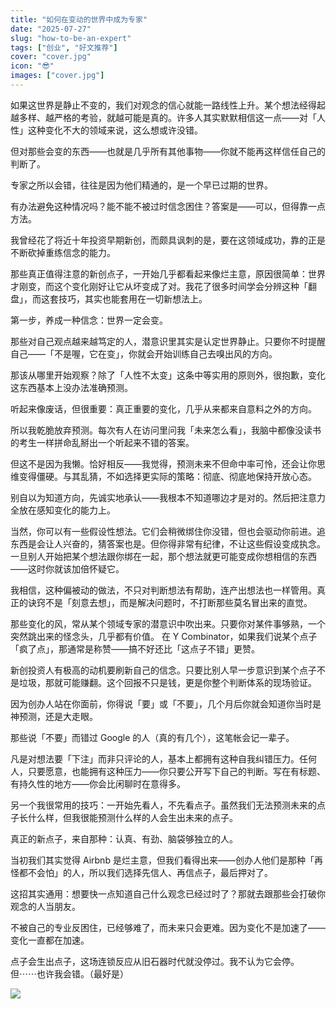 ```yaml
---
title: "如何在变动的世界中成为专家"
date: "2025-07-27"
slug: "how-to-be-an-expert"
tags: ["创业", "好文推荐"]
cover: "cover.jpg"
icon: "😎"
images: ["cover.jpg"]
---
```

如果这世界是静止不变的，我们对观念的信心就能一路线性上升。某个想法经得起越多样、越严格的考验，就越可能是真的。许多人其实默默相信这一点——对「人性」这种变化不大的领域来说，这么想或许没错。



但对那些会变的东西——也就是几乎所有其他事物——你就不能再这样信任自己的判断了。



专家之所以会错，往往是因为他们精通的，是一个早已过期的世界。



有办法避免这种情况吗？能不能不被过时信念困住？答案是——可以，但得靠一点方法。



我曾经花了将近十年投资早期新创，而颇具讽刺的是，要在这领域成功，靠的正是不断砍掉重练信念的能力。



那些真正值得注意的新创点子，一开始几乎都看起来像烂主意，原因很简单：世界才刚变，而这个变化刚好让它从坏变成了对。我花了很多时间学会分辨这种「翻盘」，而这套技巧，其实也能套用在一切新想法上。



第一步，养成一种信念：世界一定会变。



那些对自己观点越来越笃定的人，潜意识里其实是认定世界静止。只要你不时提醒自己——「不是喔，它在变」，你就会开始训练自己去嗅出风的方向。



那该从哪里开始观察？除了「人性不太变」这条中等实用的原则外，很抱歉，变化这东西基本上没办法准确预测。



听起来像废话，但很重要：真正重要的变化，几乎从来都来自意料之外的方向。



所以我乾脆放弃预测。每次有人在访问里问我「未来怎么看」，我脑中都像没读书的考生一样拼命乱掰出一个听起来不错的答案。



但这不是因为我懒。恰好相反——我觉得，预测未来不但命中率可怜，还会让你思维变得僵硬。与其乱猜，不如选择更实际的策略：彻底、彻底地保持开放心态。



别自以为知道方向，先诚实地承认——我根本不知道哪边才是对的。然后把注意力全放在感知变化的能力上。



当然，你可以有一些假设性想法。它们会稍微绑住你没错，但也会驱动你前进。追东西是会让人兴奋的，猜答案也是。但你得非常有纪律，不让这些假设变成执念。
一旦别人开始把某个想法跟你绑在一起，那个想法就更可能变成你想相信的东西——这时你就该加倍怀疑它。



我相信，这种偏被动的做法，不只对判断想法有帮助，连产出想法也一样管用。真正的诀窍不是「刻意去想」，而是解决问题时，不打断那些莫名冒出来的直觉。



那些变化的风，常从某个领域专家的潜意识中吹出来。只要你对某件事够熟，一个突然跳出来的怪念头，几乎都有价值。
在 Y Combinator，如果我们说某个点子「疯了点」，那通常是称赞——搞不好还比「这点子不错」更赞。



新创投资人有极高的动机要刷新自己的信念。只要比别人早一步意识到某个点子不是垃圾，那就可能赚翻。这个回报不只是钱，更是你整个判断体系的现场验证。



因为创办人站在你面前，你得说「要」或「不要」，几个月后你就会知道你当时是神预测，还是大走眼。



那些说「不要」而错过 Google 的人（真的有几个），这笔帐会记一辈子。



凡是对想法要「下注」而非只评论的人，基本上都拥有这种自我纠错压力。任何人，只要愿意，也能拥有这种压力——你只要公开写下自己的判断。写在有标题、有持久性的地方——你会比闲聊时在意得多。



另一个我很常用的技巧：一开始先看人，不先看点子。虽然我们无法预测未来的点子长什么样，但我很能预测什么样的人会生出未来的点子。



真正的新点子，来自那种：认真、有劲、脑袋够独立的人。



当初我们其实觉得 Airbnb 是烂主意，但我们看得出来——创办人他们是那种「再怪都不会怕」的人，所以我们选择先信人、再信点子，最后押对了。



这招其实通用：想要快一点知道自己什么观念已经过时了？那就去跟那些会打破你观念的人当朋友。



不被自己的专业反困住，已经够难了，而未来只会更难。因为变化不是加速了——变化一直都在加速。



点子会生出点子，这场连锁反应从旧石器时代就没停过。我不认为它会停。
但⋯⋯也许我会错。（最好是）




![](https://prod-files-secure.s3.us-west-2.amazonaws.com/112d0858-5090-4d34-a606-b75eb8d65fd2/46476355-9cf3-4e99-9b7a-3531bc426380/1000202064.png?X-Amz-Algorithm=AWS4-HMAC-SHA256&X-Amz-Content-Sha256=UNSIGNED-PAYLOAD&X-Amz-Credential=ASIAZI2LB4662RVZN54P%2F20250825%2Fus-west-2%2Fs3%2Faws4_request&X-Amz-Date=20250825T234357Z&X-Amz-Expires=3600&X-Amz-Security-Token=IQoJb3JpZ2luX2VjEBAaCXVzLXdlc3QtMiJGMEQCIEhShXmISIbNCOzjFNU5hqTdrwpIc7vNgpyPe2Czn8AQAiAWwms7%2BosMeJAGZdOqtMPmakqIBU9LBVdmnaFoeCEJDyr%2FAwhpEAAaDDYzNzQyMzE4MzgwNSIM5IymnGErB76sK15kKtwDGIOEj4SJ84p5MZmWg%2BQRw1Z41s4wBfIxLDq3V6GrKsbCBF85m3DuYkoHDdlixlFQbW2OTHuxOJPGfGPnmZJGwmwsjNK6eeegqVCwrVW7snGGLLWkUy4zxUTZv18CPf6xUarij5h0grc35z8eXuAxlHCHqR5ugL%2BP%2FSi7G15cvYmUNZ2MgC%2FwHKMcI137mBS%2BrJIhbReC619GpPS3wxA%2BQnIlOQWZRFLQJnZccYquBitZ2mu%2BD26dnKM6fVW64NfOzvJjO%2BPQCZJsLcz92KpjZT6cAljVozQS4qdrSw7DXguLKj3I5rfdgiw7ljpZMOV4qFDWfSer%2FCozuIgfvymuIblMXzCaSctF2YkB7WajAtG7ODMdkWh0gx7yPwuuKVva1zh4zvRjSHSHqEdTMYCe47UlMR2O2tsz8DlGD4UhtvHSjFHM9dW96dDJ%2BWrg%2BX1%2FH%2FkncgLPDdZnvMdjhxmzD67pfjwOIs3tzoqhMENAJG8axdBheTXnKHGXzSXfMGBKVyefIGMLd7gDoh8PArfUqVT62ct4pIyqIBRyPj6pG1paVMrd42Sc6xUw1SjPiVOaeTDy1EvPQv7wyBEIt3WL%2FBqbAjW6faungkbjl7RClwAOiPk6yhI0T0UIKCUw1emzxQY6pgEOElkISWbO%2Be3lVgo%2FNSMrR%2BH%2BljKLzmWHHqFq7jOGazO0CsTE%2FlKWd30YNGtvHg95fu15KMPfi6HEEYGrf4NXNOErNGgyCr9%2Boa8Yr9FfjQfolDuXHD7MU0fO8t%2Ft4Gf%2F8HVLNpcTK%2BmGi%2F0TYcWNvSnrOaEq2km8TQp%2BMLZobS5NxfvhQ3ydpBIUSzVARpzIaJILRnviIm5ANsns6LMvGYNJLHJh&X-Amz-Signature=2d8d3fec4805b7d91c9ad7bea606f777b6b9434175eb06f223ec1aeef2e2109b&X-Amz-SignedHeaders=host&x-amz-checksum-mode=ENABLED&x-id=GetObject)

